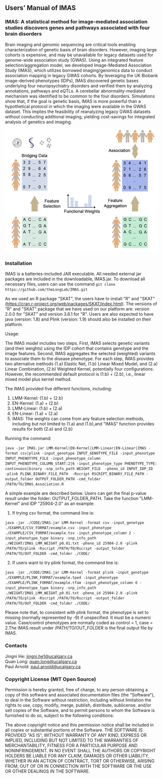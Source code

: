 ## Users’ Manual of IMAS
### IMAS: A statistical method for image-mediated association studies discovers genes and pathways associated with four brain disorders
Brain imaging and genomic sequencing are critical tools enabling characterization of genetic basis of brain disorders. However, imaging large cohorts is expensive, and may be unavailable for legacy datasets used for genome-wide association study (GWAS). Using an integrated feature selection/aggregation model, we developed Image-Mediated Association Study (IMAS), which utilizes borrowed imaging/genomics data to conduct association mapping in legacy GWAS cohorts. By leveraging the UK Biobank image-derived phenotypes (IDPs), IMAS discovered genetic bases underlying four neuropsychiatry disorders and verified them by analyzing annotations, pathways and eQTLs. A cerebellar abnormality-mediated mechanism was identified to be common to the four disorders. Simulations show that, if the goal is genetic basis, IMAS is more powerful than a hypothetical protocol in which the imaging were available in the GWAS dataset. This implies the feasibility of reanalyzing legacy GWAS datasets without conducting additional imaging, yielding cost-savings for integrated analysis of genetics and imaging. 

![My Image](Fig1.PNG)

### Installation
IMAS is a batteries-included JAR executable. All needed external jar packages are included in the downloadable, IMAS.jar. To download all necessary files, users can use the command 
`git clone https://github.com/theLongLab/IMAS.git`

As we used an R package "SKAT", the users have to install "R" and "SKAT" (https://cran.r-project.org/web/packages/SKAT/index.html). The versions of "R" and "SKAT" package that we have used on our platform are: version 2.0.0 for "SKAT" and version 3.6.1 for "R". Users are also expected to have java (version: 1.8) and Plink (version: 1.9) should also be installed on their platform.

Usage:

The IMAS model includes two steps. First, IMAS selects genetic variants (and their weights) using the IDP cohort that contains genotype and the image features. Second, IMAS aggregates the selected (weighted) variants to associate them to the disease phenotype. For each step, IMAS provides two alternative methods (1.a) Elastic Net, (1.b) Linear Mixed Model, and (2.a) Linear Combination, (2.b) Weighted Kernel, potentially four configurations. However, the recommended default protocol is (1.b) + (2.b), i.e., linear mixed model plus kernel method.

The IMAS provided five different functions, including:
1) LMM-Kernel: (1.b) + (2.b)
2) EN-Kernel: (1.a) + (2.b)
3) LMM-Linear: (1.b) + (2.a)
4) EN-Linear: (1.a) + (2.a)
5) IMAS: The weights can come from any feature selection methods, including but not limited to (1.a) and (1.b),and "IMAS" function provides results for both (2.a) and (2.b)

Running the command:

`java -jar IMAS.jar LMM-Kernel|EN-Kernel|LMM-Linear|EN-Linear|IMAS -format csv|plink -input_genotype INPUT_GENOTYPE_FILE -input_phenotype INPUT_PHENOTYPE_FILE -input_phenotype_column INPUT_PHENOTYPE_COLUMN_START:2|6 -input_phenotype_type PHENOTYPE_TYPE: continuous|binary -snp_info_path WEIGHT_FILE  -pheno_id INPUT_IDP_ID  -plink PLINK_BINARY_FILE_PATH  -Rscript RSCRIPT_BINARY_FILE_PATH -output_folder OUTPUT_FOLDER_PATH -cmd_folder /PATH/TO/IMAS_Association.R`

A simple example are described below. Users can get the final p-value result under the folder: OUTPUT_FOLDER_PATH. Take the function "LMM-Kernel" and IDP "25904-2.0" as an example:

1. If trying csv format, the command line is:

`java -jar ./CODE/IMAS.jar LMM-Kernel -format csv -input_genotype ./EXAMPLE/CSV_FORMAT/example.csv -input_phenotype ./EXAMPLE/CSV_FORMAT/example.tsv -input_phenotype_column 2 -input_phenotype_type binary -snp_info_path ./WEIGHT/IMAS_LMM_WEIGHT_p0.01.txt -pheno_id 25904-2.0 -plink /PATH/TO/plink -Rscript /PATH/TO/Rscript -output_folder /PATH/TO/OUT_FOLDER -cmd_folder ./CODE/`

2. If users want to try plink format, the command line is:

`java -jar ./CODE/IMAS.jar LMM-Kernel -format plink -input_genotype ./EXAMPLE/PLINK_FORMAT/example.tped -input_phenotype ./EXAMPLE/PLINK_FORMAT/example.tfam -input_phenotype_column 6 -input_phenotype_type binary -snp_info_path ./WEIGHT/IMAS_LMM_WEIGHT_p0.01.txt -pheno_id 25904-2.0 -plink /PATH/TO/plink -Rscript /PATH/TO/Rscript -output_folder /PATH/TO/OUT_FOLDER -cmd_folder ./CODE/`

Please note that, to consistent with plink format, the phenotype is set to missing (normally represented by -9) if unspecified. It must be a numeric value. Case/control phenotypes are normally coded as control = 1, case = 2.The IMAS.result under /PATH/TO/OUT_FOLDER is the final output file by IMAS.

### Contacts
  Jingni He: jingni.he1@ucalgary.ca<br>
  Quan Long: quan.long@ucalgary.ca<br>
  Paul Arnold: paul.arnold@ucalgary.ca<br>

### Copyright License (MIT Open Source)
Permission is hereby granted, free of charge, to any person obtaining a copy of this software and associated documentation files (the "Software"), to deal in the Software without restriction, including without limitation the rights to use, copy, modify, merge, publish, distribute, sublicense, and/or sell copies of the Software, and to permit persons to whom the Software is furnished to do so, subject to the following conditions:

The above copyright notice and this permission notice shall be included in all copies or substantial portions of the Software. THE SOFTWARE IS PROVIDED "AS IS", WITHOUT WARRANTY OF ANY KIND, EXPRESS OR IMPLIED, INCLUDING BUT
NOT LIMITED TO THE WARRANTIES OF MERCHANTABILITY, FITNESS FOR A PARTICULAR PURPOSE AND NONINFRINGEMENT. IN NO EVENT SHALL THE
AUTHORS OR COPYRIGHT HOLDERS BE LIABLE FOR ANY CLAIM, DAMAGES OR OTHER LIABILITY, WHETHER IN AN ACTION OF CONTRACT, TORT OR
OTHERWISE, ARISING FROM, OUT OF OR IN CONNECTION WITH THE SOFTWARE OR THE USE OR OTHER DEALINGS IN THE SOFTWARE. 

